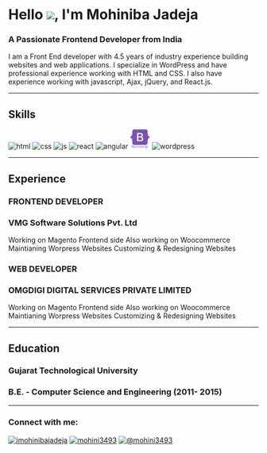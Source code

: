 <h1 align="left">Hello <img src="https://media.giphy.com/media/hvRJCLFzcasrR4ia7z/giphy.gif" width="30px">, I'm Mohiniba Jadeja</h1>
<h3 align="left">A Passionate Frontend Developer from India</h3>

I am a Front End developer with 4.5 years of industry experience building websites and web applications. I specialize in WordPress and have professional experience working with HTML and CSS. I also have experience working with javascript, Ajax, jQuery, and React.js.

---

## Skills

<p align='left'>
  <img src="https://upload.wikimedia.org/wikipedia/commons/thumb/6/61/HTML5_logo_and_wordmark.svg/2048px-HTML5_logo_and_wordmark.svg.png" alt="html" width="40" height="40">
  <img src='https://upload.wikimedia.org/wikipedia/commons/thumb/d/d5/CSS3_logo_and_wordmark.svg/1200px-CSS3_logo_and_wordmark.svg.png' alt="css" width="40" height="40">
  <img src='https://upload.wikimedia.org/wikipedia/commons/6/6a/JavaScript-logo.png' height='30' width='auto' alt="js">
   <img src="https://upload.wikimedia.org/wikipedia/commons/thumb/a/a7/React-icon.svg/1280px-React-icon.svg.png" alt="react" width="auto" height="40"/>
   <img src="https://angular.io/assets/images/logos/angular/angular.svg" alt="angular" width="40" height="40"/>
<img src="https://raw.githubusercontent.com/devicons/devicon/master/icons/bootstrap/bootstrap-plain-wordmark.svg" alt="bootstrap" width="40" height="40"/>
  <img src="https://www.vectorlogo.zone/logos/wordpress/wordpress-icon.svg" alt="wordpress" width="40" height="40"/>
</p>

---

## Experience

### **FRONTEND DEVELOPER**
### VMG Software Solutions Pvt. Ltd

Working on Magento Frontend side
Also working on Woocommerce
Maintianing Worpress Websites
Customizing & Redesigning Websites

### **WEB DEVELOPER**
### OMGDIGI DIGITAL SERVICES PRIVATE LIMITED

Working on Magento Frontend side
Also working on Woocommerce
Maintianing Worpress Websites
Customizing & Redesigning Websites

---

## Education

### **Gujarat Technological University**
### B.E. - Computer Science and Engineering (2011- 2015)

---

<h3 align="left">Connect with me:</h3>
<p align="left">
<a href="https://twitter.com/imohinibajadeja" target="blank"><img align="center" src="https://raw.githubusercontent.com/rahuldkjain/github-profile-readme-generator/master/src/images/icons/Social/twitter.svg" alt="imohinibajadeja" height="30" width="40" /></a>
<a href="https://linkedin.com/in/mohini3493" target="blank"><img align="center" src="https://raw.githubusercontent.com/rahuldkjain/github-profile-readme-generator/master/src/images/icons/Social/linked-in-alt.svg" alt="mohini3493" height="30" width="40" /></a>
<a href="https://medium.com/@mohini3493" target="blank"><img align="center" src="https://raw.githubusercontent.com/rahuldkjain/github-profile-readme-generator/master/src/images/icons/Social/medium.svg" alt="@mohini3493" height="30" width="40" /></a>
</p>

